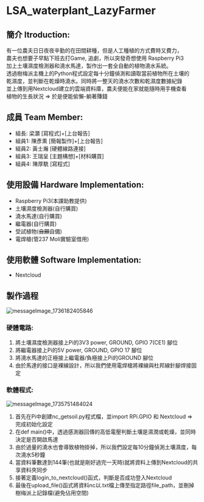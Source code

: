 # LSA_waterplant_LazyFarmer
## 簡介 Itroduction:
有一位農夫日日夜夜辛勤的在田間耕種，但是人工種植的方式費時又費力，<br>
農夫也想要子早點下班去打Game, 追劇，所以突發奇想使用 Raspberry Pi3<br>
加上土壤濕度檢測器和澆水馬達，製作出一套全自動的植物澆水系統。<br>
透過樹梅派主機上的Python程式設定每十分鐘偵測和讀取當前植物所在土壤的<br>
乾濕度，並判斷在乾燥時澆水。同時將一整天的澆水次數和乾濕度數據紀錄<br>
並上傳到用Nextcloud建立的雲端資料庫，農夫便能在家就能隨時用手機查看<br>
植物的生長狀況 => 於是便能偷懶-躺著賺錢

## 成員 Team Member:
* 組長:  梁灝   [寫程式]+[上台報告]
* 組員1: 陳彥熏 [簡報製作]+[上台報告]
* 組員2: 黃士瀚 [硬體線路連接]
* 組員3: 王瑞呈 [主題構想]+[材料購買]
* 組員4: 陳厚駪 [寫程式]

## 使用設備 Hardware Implementation:
* Raspberry Pi3(本課助教提供)
* 土壤濕度檢測器(自行購買)
* 澆水馬達(自行購買)
* 繼電器(自行購買)
* 受試植物(~~自願~~自備)
* 電焊槍(管237 Moli實驗室借用)

## 使用軟體 Software Implementation:
* Nextcloud

## 製作過程

![messageImage_1736182405846](https://github.com/user-attachments/assets/dd6b0101-8aa3-4784-af23-bbdab0acef1a)
### 硬體電路:
1. 將土壤濕度檢測器接上Pi的3V3 power, GROUND, GPIO 7(CE1) 腳位
2. 將繼電器接上Pi的5V power, GROUND, GPIO 17 腳位
3. 將澆水馬達的正極接上繼電器/負極接上Pi的GROUND 腳位
4. 由於馬達的接口是裸線設計，所以我們使用電焊槍將裸線與杜邦線針腳焊接固定

### 軟體程式:

![messageImage_1735751484024](https://github.com/user-attachments/assets/c662a6f7-cf59-4dbb-9249-74078d3a4894)
1. 首先在Pi中創建nc_getsoil.py程式檔，並import RPi.GPIO 和 Nextcloud => 完成初始化設定
2. 在def main()中，透過感測器回傳的高低電壓判斷土壤是濕潤或乾燥，並同時決定是否開啟馬達
3. 由於過量的澆水也會導致植物掛掉，所以我們設定每10分鐘偵測土壤濕度，每次澆水5秒鐘
4. 當資料筆數達到144筆(也就是剛好過完一天時)就將資料上傳到Nextcloud的共享資料夾同步
5. 接著定義login_to_nextcloud()函式，判斷是否成功登入Nextcloud
6. 最後在upload_file()函式將資料nc以.txt檔上傳至指定路徑file_path，並刪掉樹梅派上記錄檔(避免佔用空間)




